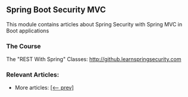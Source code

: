 ## Spring Boot Security MVC

This module contains articles about Spring Security with Spring MVC in Boot applications

### The Course
The "REST With Spring" Classes: http://github.learnspringsecurity.com

### Relevant Articles:

- More articles: [[<-- prev]](/spring-security-modules/spring-security-web-boot-3)
